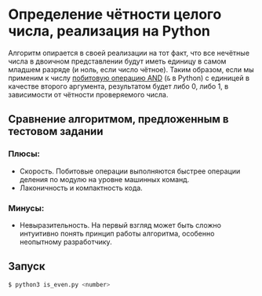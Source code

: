 # Определение чётности целого числа, реализация на Python

Алгоритм опирается в своей реализации на тот факт, что все нечётные числа
в двоичном представлении будут иметь единицу в самом младшем разряде (и ноль, если число чётное).
Таким образом, если мы применим к числу [побитовую операцию AND](https://en.wikipedia.org/wiki/Bitwise_operation#AND)
(`&` в Python) с единицей в качестве второго аргумента,
результатом будет либо 0, либо 1, в зависимости от чётности проверяемого числа.

## Сравнение алгоритмом, предложенным в тестовом задании

### Плюсы:

- Скорость. Побитовые операции выполняются быстрее операции деления по модулю на уровне машинных команд.
- Лаконичность и компактность кода.

### Минусы:

- Невыразительность. На первый взгляд может быть сложно интуитивно понять принцип работы алгоритма,
  особенно неопытному разработчику.

## Запуск

```bash
$ python3 is_even.py <number>
```
